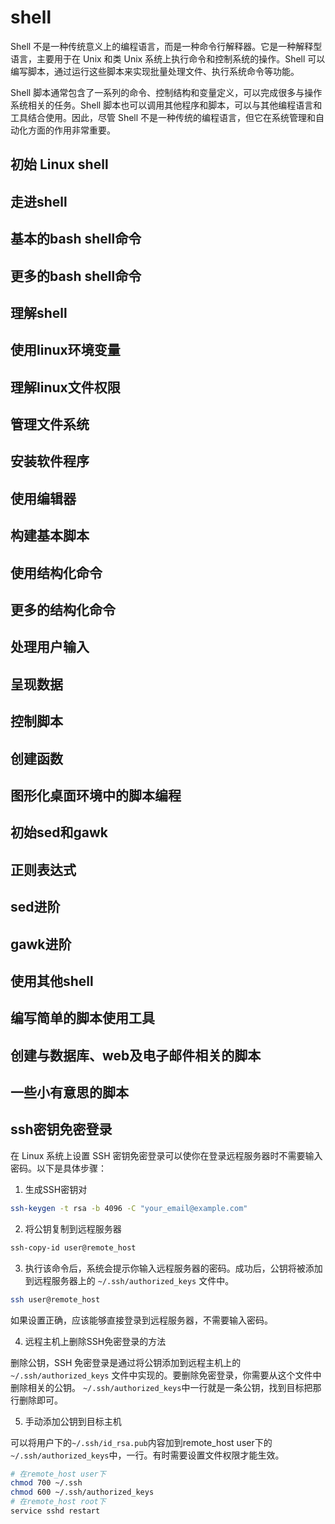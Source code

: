 # shell

Shell 不是一种传统意义上的编程语言，而是一种命令行解释器。它是一种解释型语言，主要用于在 Unix 和类 Unix 系统上执行命令和控制系统的操作。Shell 可以编写脚本，通过运行这些脚本来实现批量处理文件、执行系统命令等功能。

Shell 脚本通常包含了一系列的命令、控制结构和变量定义，可以完成很多与操作系统相关的任务。Shell 脚本也可以调用其他程序和脚本，可以与其他编程语言和工具结合使用。因此，尽管 Shell 不是一种传统的编程语言，但它在系统管理和自动化方面的作用非常重要。

## 初始 Linux shell

## 走进shell

## 基本的bash shell命令

## 更多的bash shell命令

## 理解shell

## 使用linux环境变量

## 理解linux文件权限

## 管理文件系统

## 安装软件程序

## 使用编辑器

## 构建基本脚本

## 使用结构化命令

## 更多的结构化命令

## 处理用户输入

## 呈现数据

## 控制脚本

## 创建函数

## 图形化桌面环境中的脚本编程

## 初始sed和gawk

## 正则表达式

## sed进阶

## gawk进阶

## 使用其他shell

## 编写简单的脚本使用工具

## 创建与数据库、web及电子邮件相关的脚本

## 一些小有意思的脚本

## ssh密钥免密登录

在 Linux 系统上设置 SSH 密钥免密登录可以使你在登录远程服务器时不需要输入密码。以下是具体步骤：

1. 生成SSH密钥对

```bash
ssh-keygen -t rsa -b 4096 -C "your_email@example.com"
```

2. 将公钥复制到远程服务器

```bash
ssh-copy-id user@remote_host
```

3. 执行该命令后，系统会提示你输入远程服务器的密码。成功后，公钥将被添加到远程服务器上的 `~/.ssh/authorized_keys` 文件中。

```bash
ssh user@remote_host
```

如果设置正确，应该能够直接登录到远程服务器，不需要输入密码。

4. 远程主机上删除SSH免密登录的方法

删除公钥，SSH 免密登录是通过将公钥添加到远程主机上的 `~/.ssh/authorized_keys` 文件中实现的。要删除免密登录，你需要从这个文件中删除相关的公钥。
`~/.ssh/authorized_keys`中一行就是一条公钥，找到目标把那行删除即可。

5. 手动添加公钥到目标主机

可以将用户下的`~/.ssh/id_rsa.pub`内容加到remote_host user下的`~/.ssh/authorized_keys`中，一行。有时需要设置文件权限才能生效。

```bash
# 在remote_host user下
chmod 700 ~/.ssh
chmod 600 ~/.ssh/authorized_keys
# 在remote_host root下
service sshd restart
```

